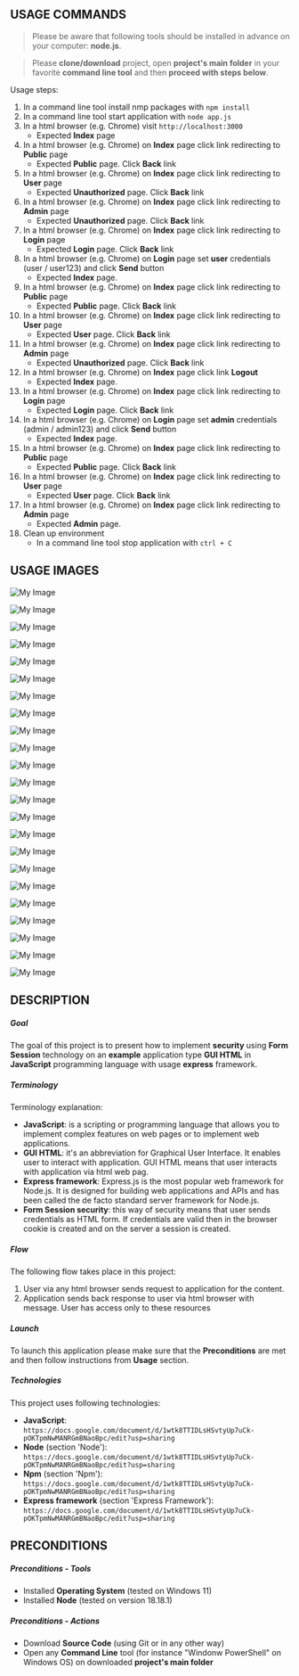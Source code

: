 USAGE COMMANDS
--------------

> Please be aware that following tools should be installed in advance on your computer: **node.js**. 

> Please **clone/download** project, open **project's main folder** in your favorite **command line tool** and then **proceed with steps below**. 

Usage steps:
1. In a command line tool install nmp packages with `npm install`
1. In a command line tool start application with `node app.js`
1. In a html browser (e.g. Chrome) visit `http://localhost:3000`
   * Expected **Index** page
1. In a html browser (e.g. Chrome) on **Index** page click link redirecting to **Public** page
   * Expected **Public** page. Click **Back** link
1. In a html browser (e.g. Chrome) on **Index** page click link redirecting to **User** page
   * Expected **Unauthorized** page. Click **Back** link
1. In a html browser (e.g. Chrome) on **Index** page click link redirecting to **Admin** page
   * Expected **Unauthorized** page. Click **Back** link
1. In a html browser (e.g. Chrome) on **Index** page click link redirecting to **Login** page
   * Expected **Login** page. Click **Back** link
1. In a html browser (e.g. Chrome) on **Login** page set **user** credentials (user / user123) and click **Send** button
   * Expected **Index** page.
1. In a html browser (e.g. Chrome) on **Index** page click link redirecting to **Public** page
   * Expected **Public** page. Click **Back** link
1. In a html browser (e.g. Chrome) on **Index** page click link redirecting to **User** page
   * Expected **User** page. Click **Back** link
1. In a html browser (e.g. Chrome) on **Index** page click link redirecting to **Admin** page
   * Expected **Unauthorized** page. Click **Back** link
1. In a html browser (e.g. Chrome) on **Index** page click link **Logout**
   * Expected **Index** page.
1. In a html browser (e.g. Chrome) on **Index** page click link redirecting to **Login** page
   * Expected **Login** page. Click **Back** link
1. In a html browser (e.g. Chrome) on **Login** page set **admin** credentials (admin / admin123) and click **Send** button
   * Expected **Index** page.
1. In a html browser (e.g. Chrome) on **Index** page click link redirecting to **Public** page
   * Expected **Public** page. Click **Back** link
1. In a html browser (e.g. Chrome) on **Index** page click link redirecting to **User** page
   * Expected **User** page. Click **Back** link
1. In a html browser (e.g. Chrome) on **Index** page click link redirecting to **Admin** page
   * Expected **Admin** page.
1. Clean up environment 
     * In a command line tool stop application with `ctrl + C`


USAGE IMAGES
------------

![My Image](readme-images/image-01.png)

![My Image](readme-images/image-02.png)

![My Image](readme-images/image-03.png)

![My Image](readme-images/image-04.png)

![My Image](readme-images/image-05.png)

![My Image](readme-images/image-06.png)

![My Image](readme-images/image-07.png)

![My Image](readme-images/image-08.png)

![My Image](readme-images/image-09.png)

![My Image](readme-images/image-10.png)

![My Image](readme-images/image-11.png)

![My Image](readme-images/image-12.png)

![My Image](readme-images/image-13.png)

![My Image](readme-images/image-14.png)

![My Image](readme-images/image-15.png)

![My Image](readme-images/image-16.png)

![My Image](readme-images/image-17.png)

![My Image](readme-images/image-18.png)

![My Image](readme-images/image-19.png)

![My Image](readme-images/image-20.png)

![My Image](readme-images/image-21.png)

![My Image](readme-images/image-22.png)

![My Image](readme-images/image-23.png)


DESCRIPTION
-----------

##### Goal
The goal of this project is to present how to implement **security** using **Form Session** technology on an **example** application type **GUI HTML** in **JavaScript** programming language with usage **express** framework.

##### Terminology
Terminology explanation:
* **JavaScript**: is a scripting or programming language that allows you to implement complex features on web pages or to implement web applications.
* **GUI HTML**: it's an abbreviation for Graphical User Interface. It enables user to interact with application. GUI HTML means that user interacts with application via html web pag.
* **Express framework**: Express.js is the most popular web framework for Node.js. It is designed for building web applications and APIs and has been called the de facto standard server framework for Node.js.
* **Form Session security**: this way of security means that user sends credentials as HTML form. If credentials are valid then in the browser cookie is created and on the server a session is created.

##### Flow
The following flow takes place in this project:
1. User via any html browser sends request to application for the content.
1. Application sends back response to user via html browser with message. User has access only to these resources 

##### Launch
To launch this application please make sure that the **Preconditions** are met and then follow instructions from **Usage** section.

##### Technologies
This project uses following technologies:
* **JavaScript**: `https://docs.google.com/document/d/1wtk8TTIDLsHSvtyUp7uCk-pOKTpmNwMANRGmBNaoBpc/edit?usp=sharing`
* **Node** (section 'Node'): `https://docs.google.com/document/d/1wtk8TTIDLsHSvtyUp7uCk-pOKTpmNwMANRGmBNaoBpc/edit?usp=sharing`
* **Npm** (section 'Npm'): `https://docs.google.com/document/d/1wtk8TTIDLsHSvtyUp7uCk-pOKTpmNwMANRGmBNaoBpc/edit?usp=sharing`
* **Express framework** (section 'Express Framework'): `https://docs.google.com/document/d/1wtk8TTIDLsHSvtyUp7uCk-pOKTpmNwMANRGmBNaoBpc/edit?usp=sharing`


PRECONDITIONS
-------------

##### Preconditions - Tools
* Installed **Operating System** (tested on Windows 11)
* Installed **Node** (tested on version 18.18.1)

##### Preconditions - Actions
* Download **Source Code** (using Git or in any other way) 
* Open any **Command Line** tool (for instance "Windonw PowerShell" on Windows OS) on downloaded **project's main folder**